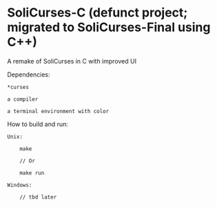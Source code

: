 # SoliCurses-C (defunct project; migrated to SoliCurses-Final using C++)

A remake of SoliCurses in C with improved UI

Dependencies:

    *curses
    
    a compiler
    
    a terminal environment with color
   
How to build and run:
    
    Unix:
    
        make

        // Or

        make run

    Windows:
    
        // tbd later
